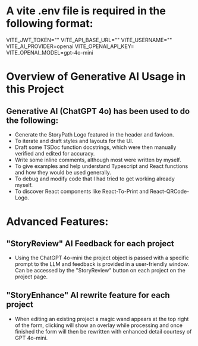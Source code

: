 # A vite .env file is required in the following format:
VITE_JWT_TOKEN=""
VITE_API_BASE_URL=""
VITE_USERNAME=""
VITE_AI_PROVIDER=openai 
VITE_OPENAI_API_KEY=
VITE_OPENAI_MODEL=gpt-4o-mini


# Overview of Generative AI Usage in this Project

## Generative AI (ChatGPT 4o) has been used to do the following:
* Generate the StoryPath Logo featured in the header and favicon.
* To iterate and draft styles and layouts for the UI.
* Draft some TSDoc function docstrings, which were then manually verified and edited for accuracy.
* Write some inline comments, although most were written by myself.
* To give examples and help understand Typescript and React functions and how they would be used generally.
* To debug and modify code that I had tried to get working already myself.
* To discover React components like React-To-Print and React-QRCode-Logo.

# Advanced Features:

## "StoryReview" AI Feedback for each project
* Using the ChatGPT 4o-mini the project object is passed with a specific prompt to the LLM and feedback is 
provided in a user-friendly window. Can be accessed by the "StoryReview" button on each project on the project page.

## "StoryEnhance" AI rewrite feature for each project
* When editing an existing project a magic wand appears at the top right of the form, clicking will show an overlay while processing
and once finished the form will then be rewritten with enhanced detail courtesy of GPT 4o-mini.

